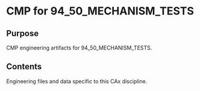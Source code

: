# CMP for 94_50_MECHANISM_TESTS

## Purpose
CMP engineering artifacts for 94_50_MECHANISM_TESTS.

## Contents
Engineering files and data specific to this CAx discipline.
